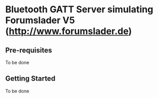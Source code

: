 # Bluetooth GATT Server simulating Forumslader V5 (http://www.forumslader.de)

## Pre-requisites

To be done

## Getting Started

To be done

